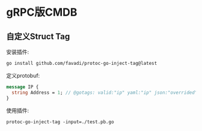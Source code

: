 # gRPC版CMDB


## 自定义Struct Tag

安装插件: 
```sh
go install github.com/favadi/protoc-go-inject-tag@latest
```

定义protobuf:
```protobuf
message IP {
  string Address = 1; // @gotags: valid:"ip" yaml:"ip" json:"overrided"
}
```

使用插件:
```
protoc-go-inject-tag -input=./test.pb.go
```